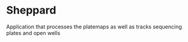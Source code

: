 # Sheppard

Application that processes the platemaps as well as tracks sequencing plates and open wells